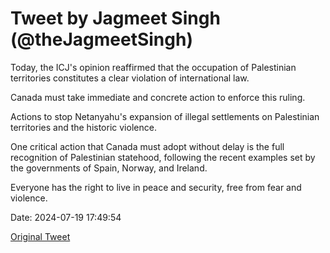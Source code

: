 # Tweet by Jagmeet Singh (@theJagmeetSingh)

Today, the ICJ's opinion reaffirmed that the occupation of Palestinian territories constitutes a clear violation of international law.

Canada must take immediate and concrete action to enforce this ruling.

Actions to stop Netanyahu's expansion of illegal settlements on Palestinian territories and the historic violence.

One critical action that Canada must adopt without delay is the full recognition of Palestinian statehood, following the recent examples set by the governments of Spain, Norway, and Ireland.

Everyone has the right to live in peace and security, free from fear and violence.

Date: 2024-07-19 17:49:54

[Original Tweet](https://x.com/theJagmeetSingh/status/1814357007731699751)
